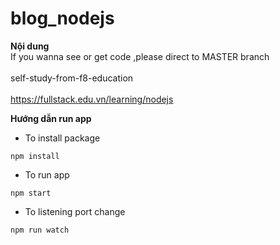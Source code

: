 # blog_nodejs

**Nội dung** \
If you wanna see or get code ,please direct to MASTER branch \
 \
self-study-from-f8-education \
 \
 <https://fullstack.edu.vn/learning/nodejs> 

**Hướng dẫn run app**
 -   To install package

```
npm install
```
 -   To run app

```
npm start
```
 -   To listening port change

```
npm run watch
```
 
